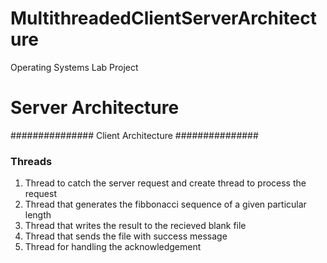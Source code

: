 # MultithreadedClientServerArchitecture
Operating Systems Lab Project

# Server Architecture





############### Client Architecture ###############
### Threads
1) Thread to catch the server request and create thread to process the request
2) Thread that generates the fibbonacci sequence of a given particular length
3) Thread that writes the result to the recieved blank file
4) Thread that sends the file with success message
5) Thread for handling the acknowledgement
